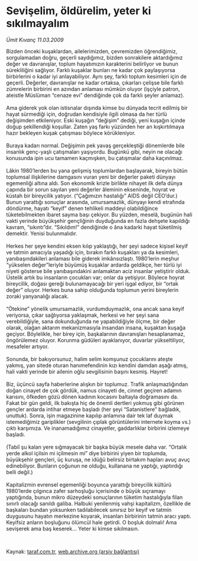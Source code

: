 # Sevişelim, öldürelim, yeter ki sıkılmayalım

*Ümit Kıvanç 11.03.2009*

<div class="taraf_structure_2col_1zq">
<div class="margen_n">



 <p>Bizden önceki kuşaklardan, ailelerimizden, çevremizden öğrendiğimiz, sorgulamadan doğru, geçerli saydığımız, bizden sonrakilere aktardığımız değer ve davranışlar, toplum hayatımızın karakterini belirliyor ve bunun sürekliliğini sağlıyor. Farklı kuşaklar bunları ne kadar çok paylaşıyorsa birbirlerini o kadar iyi anlayabiliyor. Aynı şey, farklı toplum kesimleri için de geçerli. Değerler, davranışlar ne kadar ortaksa, çıkarları çelişse bile farklı zümrelerin birbirini en azından anlaması mümkün oluyor (işçiyle patron, ateistle Müslüman “cenaze evi” dendiğinde çok da farklı şeyler anlamaz). <br/><br/>Ama giderek yok olan istisnalar dışında kimse bu dünyada tecrit edilmiş bir hayat sürmediği için, doğrudan kendisiyle ilgili olmasa da her türlü değişimden etkileniyor. Eski kuşağın “değişim” dediği, yeni kuşağın içinde doğup şekillendiği koşullar. Zaten yaş farkı yüzünden her an kışkırtılmaya hazır bekleyen kuşak çatışması böylece körükleniyor. <br/><br/>Buraya kadarı normal. Değişimin pek yavaş gerçekleştiği dönemlerde bile insanlık genç-yaşlı çatışmaları yaşıyordu. Bugünkü gibi, neyin ne olacağı konusunda ipin ucu tamamen kaçmışken, bu çatışmalar daha kaçınılmaz. <br/><br/>Lâkin 1980’lerden bu yana gelişmiş toplumlardan başlayarak, bireyin bütün toplumsal ilişkilerine damgasını vuran yeni bir değerler paketi dünyayı egemenliği altına aldı. Son ekonomik krizle birlikte nihayet ilk defa dünya çapında bir sorun sayılan yeni değerler âleminin ekseninde, hoyrat ve küstah bir bireycilik yatıyor. (“Çağımızın hastalığı” AIDS değil CEO’dur.) Bunun yarattığı sonuçlar arasında, umursamazlık, dünyayı kendi etrafında döndürme, hayatı “keyif” denen tehlikeli maddeyi olabildiğince tüketebilmekten ibaret sayma başı çekiyor. Bu yüzden, meselâ, bugünün hali vakti yerinde büyükşehir gençliğinin duyduğunda en fazla dehşete kapıldığı kavram, “sıkıntı”dır. “Sıkıldım!” dendiğinde o âna kadarki hayat tüketilmiş demektir. Yenisi bulunmalıdır. <br/><br/>Herkes her şeye kendini eksen kılıp yaklaştığı, her şeyi sadece kişisel keyif ve tatmin amacıyla yaşadığı için, bırakın farklı kuşakları ya da kesimleri, yanıbaşındakileri anlaması bile giderek imkânsızlaştı. 1980’lerin meşhur “yükselen değer”leriyle büyümüş kuşaklar ardarda geldikçe, her türlü iyi niyeti gösterse bile yanıbaşındakini anlamaktan aciz insanlar yetiştirir olduk. Üstelik artık bu insanların çocukları var; onlar da yetişiyor. Böylece hoyrat bireycilik, doğası gereği bulunamayacağı bir yeri işgal ediyor, bir “ortak değer” oluyor. Herkes buna sahip olduğunda toplumun yerini bireylerin zoraki yanyanalığı alacak. <br/><br/>“Ötekine” yönelik umursamazlık, vurdumduymazlık, ona ancak sana keyif veriyorsa, çıkar sağlıyorsa yaklaşmak, herkesi ve her şeyi sana verebildiğiyle, sana dokunduğunda ne yapabildiğiyle ölçme, bir değer olarak, olağan aktarım mekanizmasıyla insandan insana, kuşaktan kuşağa geçiyor. Böylelikle, her birey için, başkalarının davranışları hesaplanamaz, öngörülemez oluyor. Korunma güdüleri ayaklanıyor, duvarlar yükseltiliyor, mesafeler artıyor. <br/><br/>Sonunda, bir bakıyorsunuz, halim selim komşunuz çocuklarını ateşte yakmış, yan sitede oturan hanımefendinin kızı kendini damdan aşağı atmış, hali vakti yerinde bir ailenin oğlu sevgilisinin başını kesmiş. Hayret! <br/><br/>Biz, üçüncü sayfa haberlerine alışkın bir toplumuz. Trafik anlaşmazlığından doğan cinayet de çok gördük, namus cinayeti de, cinnet geçiren adamın karısını, öfkeden gözü dönen kadının kocasını baltayla doğramasını da. Fakat bir gün geldi, ilk bakışta hiç de önemli dertleri yokmuş gibi görünen gençler ardarda intihar etmeye başladı (her şeyi “Satanistlere” bağladık, unuttuk). Sonra, işin magazinine kapılıp anlamına dair tek laf duymak istemediğimiz gariplikler (sevgilinin çıplak görüntülerini internete koyma vs.) çıktı karşımıza. Ve inanamadığımız cinayetler, gaddarlıklar birbirini izlemeye başladı. <br/><br/>(Tabiî şu kalan yere sığmayacak bir başka büyük mesele daha var. “Ortalık yerde alkol içilsin mi içilmesin mi” diye birbirini yiyen bir toplumda, büyükşehir gençleri, üç kuruşa, ne idüğü belirsiz birtakım hapları avuç avuç edinebiliyor. Bunların çoğunun ne olduğu, kullanana ne yaptığı, yaptırdığı belli değil.) <br/><br/>Kapitalizmin evrensel egemenliği boyunca yarattığı bireycilik kültürü 1980’lerde çılgınca zafer sarhoşluğu içerisinde o büyük sıçramayı yaptığında, bunun mikro düzeydeki sonuçlarının tüketim hastalığıyla filan sınırlı olacağı sanıldı galiba. Halbuki yenilenmiş vahşi kapitalizm, özellikle de başkaları bundan yoksunken tadılabilecek sınırsız bir keyif ve tatmin duygusunu hayatın merkezine koyarak, insanları birbirinin tatmin aracı yaptı. Keyifsiz anların boşluğunu ölümcül hale getirdi. O boşluk dolmalı! Ama sevişerek ama baş keserek... Yeter ki kimse sıkılmasın.</p>

<br/>


<div id="taraf_not">
</div>

</div>


</div>

Kaynak: [taraf.com.tr](http://www.taraf.com.tr:80/makale/4429.htm), [web.archive.org (arşiv bağlantısı)](http://web.archive.org/web/20090522175925/http://www.taraf.com.tr:80/makale/4429.htm)
